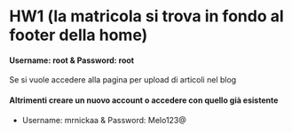 # HW1 (la matricola si trova in fondo al footer della home)

#### Username: root & Password: root
Se si vuole accedere alla pagina per upload di articoli nel blog

#### Altrimenti creare un nuovo account o accedere con quello già esistente

- Username: mrnickaa & Password: Melo123@
